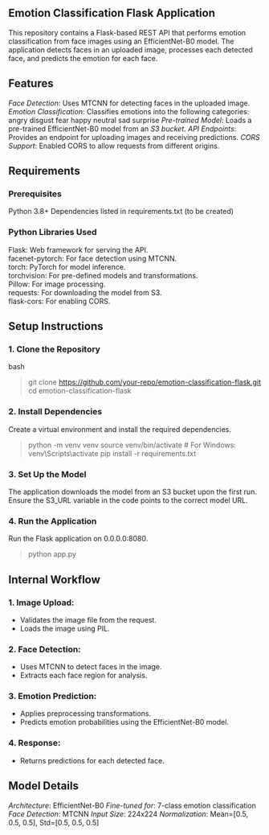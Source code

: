 ## Emotion Classification Flask Application
This repository contains a Flask-based REST API that performs emotion classification from face images using an EfficientNet-B0 model. 
The application detects faces in an uploaded image, processes each detected face, and predicts the emotion for each face.

## Features
*Face Detection*: Uses MTCNN for detecting faces in the uploaded image.
*Emotion Classification*: Classifies emotions into the following categories:
angry
disgust
fear
happy
neutral
sad
surprise
*Pre-trained Model*: Loads a pre-trained EfficientNet-B0 model from an *S3 bucket*.
*API Endpoints*: Provides an endpoint for uploading images and receiving predictions.
*CORS Support*: Enabled CORS to allow requests from different origins.

## Requirements
### Prerequisites
Python 3.8+
Dependencies listed in requirements.txt (to be created)
### Python Libraries Used
Flask: Web framework for serving the API.  
facenet-pytorch: For face detection using MTCNN.  
torch: PyTorch for model inference.  
torchvision: For pre-defined models and transformations.  
Pillow: For image processing.  
requests: For downloading the model from S3.  
flask-cors: For enabling CORS.

## Setup Instructions
### 1. Clone the Repository
bash
> git clone https://github.com/your-repo/emotion-classification-flask.git
> cd emotion-classification-flask

### 2. Install Dependencies
Create a virtual environment and install the required dependencies.
> python -m venv venv
> source venv/bin/activate  # For Windows: venv\Scripts\activate
> pip install -r requirements.txt

### 3. Set Up the Model
The application downloads the model from an S3 bucket upon the first run. Ensure the S3_URL variable in the code points to the correct model URL.

### 4. Run the Application
Run the Flask application on 0.0.0.0:8080.
> python app.py

## Internal Workflow
### 1. Image Upload:
- Validates the image file from the request.
- Loads the image using PIL.

### 2. Face Detection:
- Uses MTCNN to detect faces in the image.
- Extracts each face region for analysis.

### 3. Emotion Prediction:
- Applies preprocessing transformations.
- Predicts emotion probabilities using the EfficientNet-B0 model.

### 4. Response:
- Returns predictions for each detected face.

## Model Details
*Architecture*: EfficientNet-B0
*Fine-tuned for*: 7-class emotion classification
*Face Detection*: MTCNN
*Input Size*: 224x224
*Normalization*: Mean=[0.5, 0.5, 0.5], Std=[0.5, 0.5, 0.5]
